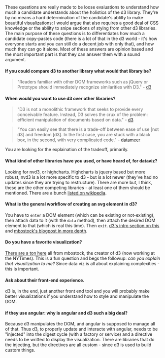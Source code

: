 These questions are really made to be loose evaluations to understand how much
a candidate understands about the holistics of the d3 library. They're by no
means a hard determination of the candidate's ablilty to make beautiful
visualizations: I would argue that also requires a good deal of CSS knowledge or
the ablilty to snipe sections of stying from other d3 libraries. The main
purpose of these questions is to differentiates how much a candidate
copy-pastes code (there is a lot of that in the d3 world - it's how everyone
starts and you can still do a decent job with only that), and how much they can
go it alone. Most of these answers are opinion based and the most important
part is that they can answer them with a sound argument.

#### If you could compare d3 to another library what would that library be?
> "Readers familiar with other DOM frameworks such as jQuery or Prototype
> should immediately recognize similarities with D3." - [d3][prop]

#### When would you want to use d3 over other libraries?

> "D3 is not a monolithic framework that seeks to provide every conceivable
> feature. Instead, D3 solves the crux of the problem: efficient manipulation
> of documents based on data." - [d3][intro]

> "You can easily see that there is a trade-off between ease of use [not d3] and
> freedom [d3]. In the first case, you are stuck with a black box, in the
> second, with very complicated code." - [datameer][datameer]

You are looking for the explaination of the tradeoff, primarily.

#### What kind of other libraries have you used, or have heard of, for dataviz?

Looking for nvd3, or highcharts. Highcharts is jquery based but more robust,
nvd3 is a lot more specific to d3 - but is a lot newer (they've had no updates
since they are trying to restructure). There are more but, I think, these are
the other competing libraries - at least one of them should be mentioned. There
are a bunch [listed on wikipedia][wiki].

#### What is the general workflow of creating an svg element in d3?
You have to `enter` a DOM element (which can be existing or not-existing), then
attach data to it (with the `data` method), then attach the desired DOM element
to that (which is real this time). Then `exit`. [d3's intro section on this][ee]
and [mbostock's blogpost in more depth][mbostock].

#### Do you have a favorite visualization?
[There are a ton here](http://bl.ocks.org/mbostock) all from mbostock, the
creator of d3 (now working at the NYTimes). This is a fun question and begs the
followup: _can you explain that visualization to me?_ Since data viz is all
about explaining complexities - this is important.

#### Ask about their front-end experience.
d3 is, in the end, just another front end tool and you will probably make better
visualizations if you understand how to style and manipulate the DOM.

#### if they use angular: why is angular and d3 such a big deal?
Because d3 manipulates the DOM, and angular is supposed to manage all of that.
Thus d3, to properly update and interacte with angular, needs to be "injected"
into the digest cycle (with a factory or service) and a directive needs to be
writted to display the visualization. There are libraries that do the injecting,
but the directives are all custom - since d3 is used to build custom things.


[datameer]: http://www.datameer.com/blog/uncategorized/whats-behind-our-business-infographics-designer-d3-js-of-course-2.html
[prop]: http://d3js.org/#properties
[intro]: http://d3js.org/#introduction
[ee]: http://d3js.org/#enter-exit
[mbostock]:http://bost.ocks.org/mike/selection/
[wiki]: https://en.wikipedia.org/wiki/D3.js
